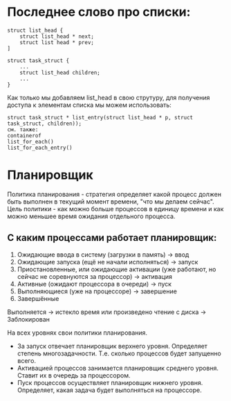 # Последнее слово про списки:
```
struct list_head {
    struct list_head * next;
    struct list head * prev;
]

struct task_struct {
    ...
    struct list_head children;
    ...
}

```

Как только мы добавляем list_head в свою струтуру, для получения доступа к элементам списка мы можем использовать:
```
struct task_struct * list_entry(struct list_head * p, struct task_struct, children));
см. также:
containerof
list_for_each()
list_for_each_entry()

```

# Планировщик
Политика планирования - стратегия определяет какой процесс должен быть выполнен в текущий момент времени, "что мы делаем сейчас".
Цель политики - как можно больше процессов в единицу времени и как можно меньшее время ожидания отдельного процесса.

## С каким процессами работает планировщик:
1. Ожидающие ввода в систему (загрузки в память) -> ввод
2. Ожидающие запуска (ещё не начали исполняться) -> запуск
3. Приостановленные, или ожидающие активации (уже работают, но сейчас не соревнуются за процессор) -> активация
4. Активные (ожидают процессора в очереди) -> пуск
5. Выполняющиеся (уже на процессоре) -> завершение
6. Завершённые

Выполняется -> истекло время или произведено чтение с диска -> Заблокирован

На всех уровнях свои политики планирования.

* За запуск отвечает планировщик верхнего уровня. Определяет степень многозадачности. Т.е. сколько процессов будет запущенно всего.
* Активацией процессов занимается планировщик среднего уровня. Ставит их в очередь за процессором.
* Пуск процессов осуществляет планировщик нижнего уровня. Определяет, какая задача будет выполняться на процессоре.


